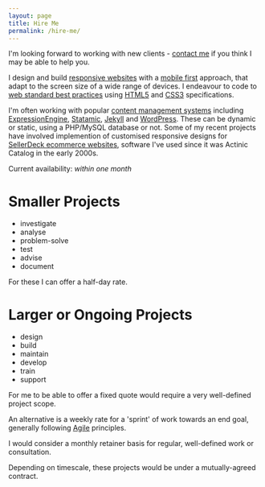 ```yaml
---
layout: page
title: Hire Me
permalink: /hire-me/
---
```


I'm looking forward to working with new clients - [contact me](#contact) if you think I may be able to help you.

I design and build [responsive websites](https://en.wikipedia.org/wiki/Responsive_web_design) with a [mobile first](http://www.lukew.com/resources/mobile_first.asp) approach, that adapt to the screen size of a wide range of devices. I endeavour to code to [web standard best practices](http://en.wikipedia.org/wiki/Web_standards) using [HTML5](http://en.wikipedia.org/wiki/HTML5) and [CSS3](http://en.wikipedia.org/wiki/CSS) specifications.

I'm often working with popular [content management systems](http://en.wikipedia.org/wiki/Web_content_management_system) including [ExpressionEngine](http://ellislab.com/expressionengine), [Statamic](http://www.statamic.com), [Jekyll](http://jekyllrb.com/) and [WordPress](http://wordpress.org/). These can be dynamic or static, using a PHP/MySQL database or not. Some of my recent projects have involved implemention of customised responsive designs for [SellerDeck ecommerce websites](http://www.sellerdeck.co.uk/index.php/ecommerce-software/category/sellerdeck-desktop), software I've used since it was Actinic Catalog in the early 2000s.

Current availability: *within one month*

# Smaller Projects 

- investigate
- analyse
- problem-solve
- test
- advise
- document

For these I can offer a half-day rate.

# Larger or Ongoing Projects 

- design
- build
- maintain
- develop
- train
- support

For me to be able to offer a fixed quote would require a very well-defined project scope. 

An alternative is a weekly rate for a 'sprint' of work towards an end goal, generally following [Agile](https://en.wikipedia.org/wiki/Agile_software_development) principles.

I would consider a monthly retainer basis for regular, well-defined work or consultation.

Depending on timescale, these projects would be under a mutually-agreed contract.